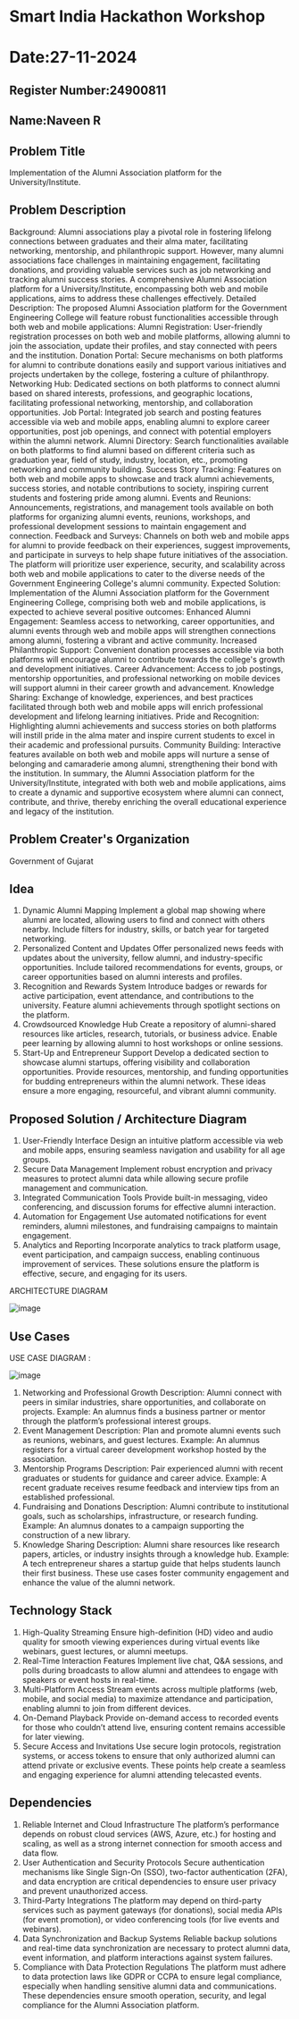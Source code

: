 # Smart India Hackathon Workshop
# Date:27-11-2024
## Register Number:24900811
## Name:Naveen R
## Problem Title
Implementation of the Alumni Association platform for the University/Institute.
## Problem Description
Background: Alumni associations play a pivotal role in fostering lifelong connections between graduates and their alma mater, facilitating networking, mentorship, and philanthropic support. However, many alumni associations face challenges in maintaining engagement, facilitating donations, and providing valuable services such as job networking and tracking alumni success stories. A comprehensive Alumni Association platform for a University/Institute, encompassing both web and mobile applications, aims to address these challenges effectively. Detailed Description: The proposed Alumni Association platform for the Government Engineering College will feature robust functionalities accessible through both web and mobile applications: Alumni Registration: User-friendly registration processes on both web and mobile platforms, allowing alumni to join the association, update their profiles, and stay connected with peers and the institution. Donation Portal: Secure mechanisms on both platforms for alumni to contribute donations easily and support various initiatives and projects undertaken by the college, fostering a culture of philanthropy. Networking Hub: Dedicated sections on both platforms to connect alumni based on shared interests, professions, and geographic locations, facilitating professional networking, mentorship, and collaboration opportunities. Job Portal: Integrated job search and posting features accessible via web and mobile apps, enabling alumni to explore career opportunities, post job openings, and connect with potential employers within the alumni network. Alumni Directory: Search functionalities available on both platforms to find alumni based on different criteria such as graduation year, field of study, industry, location, etc., promoting networking and community building. Success Story Tracking: Features on both web and mobile apps to showcase and track alumni achievements, success stories, and notable contributions to society, inspiring current students and fostering pride among alumni. Events and Reunions: Announcements, registrations, and management tools available on both platforms for organizing alumni events, reunions, workshops, and professional development sessions to maintain engagement and connection. Feedback and Surveys: Channels on both web and mobile apps for alumni to provide feedback on their experiences, suggest improvements, and participate in surveys to help shape future initiatives of the association. The platform will prioritize user experience, security, and scalability across both web and mobile applications to cater to the diverse needs of the Government Engineering College's alumni community. Expected Solution: Implementation of the Alumni Association platform for the Government Engineering College, comprising both web and mobile applications, is expected to achieve several positive outcomes: Enhanced Alumni Engagement: Seamless access to networking, career opportunities, and alumni events through web and mobile apps will strengthen connections among alumni, fostering a vibrant and active community. Increased Philanthropic Support: Convenient donation processes accessible via both platforms will encourage alumni to contribute towards the college's growth and development initiatives. Career Advancement: Access to job postings, mentorship opportunities, and professional networking on mobile devices will support alumni in their career growth and advancement. Knowledge Sharing: Exchange of knowledge, experiences, and best practices facilitated through both web and mobile apps will enrich professional development and lifelong learning initiatives. Pride and Recognition: Highlighting alumni achievements and success stories on both platforms will instill pride in the alma mater and inspire current students to excel in their academic and professional pursuits. Community Building: Interactive features available on both web and mobile apps will nurture a sense of belonging and camaraderie among alumni, strengthening their bond with the institution. In summary, the Alumni Association platform for the University/Institute, integrated with both web and mobile applications, aims to create a dynamic and supportive ecosystem where alumni can connect, contribute, and thrive, thereby enriching the overall educational experience and legacy of the institution.
## Problem Creater's Organization
Government of Gujarat

## Idea

1. Dynamic Alumni Mapping
Implement a global map showing where alumni are located, allowing users to find and connect with others nearby.
Include filters for industry, skills, or batch year for targeted networking.
2. Personalized Content and Updates
Offer personalized news feeds with updates about the university, fellow alumni, and industry-specific opportunities.
Include tailored recommendations for events, groups, or career opportunities based on alumni interests and profiles.
3. Recognition and Rewards System
Introduce badges or rewards for active participation, event attendance, and contributions to the university.
Feature alumni achievements through spotlight sections on the platform.
4. Crowdsourced Knowledge Hub
Create a repository of alumni-shared resources like articles, research, tutorials, or business advice.
Enable peer learning by allowing alumni to host workshops or online sessions.
5. Start-Up and Entrepreneur Support
Develop a dedicated section to showcase alumni startups, offering visibility and collaboration opportunities.
Provide resources, mentorship, and funding opportunities for budding entrepreneurs within the alumni network.
These ideas ensure a more engaging, resourceful, and vibrant alumni community.









## Proposed Solution / Architecture Diagram

1. User-Friendly Interface
Design an intuitive platform accessible via web and mobile apps, ensuring seamless navigation and usability for all age groups.
2. Secure Data Management
Implement robust encryption and privacy measures to protect alumni data while allowing secure profile management and communication.
3. Integrated Communication Tools
Provide built-in messaging, video conferencing, and discussion forums for effective alumni interaction.
4. Automation for Engagement
Use automated notifications for event reminders, alumni milestones, and fundraising campaigns to maintain engagement.
5. Analytics and Reporting
Incorporate analytics to track platform usage, event participation, and campaign success, enabling continuous improvement of services.
These solutions ensure the platform is effective, secure, and engaging for its users.






ARCHITECTURE DIAGRAM

![image](https://github.com/user-attachments/assets/51e83aa8-efd2-41de-b6a3-ebe580d769fd)





## Use Cases

USE CASE DIAGRAM :

![image](https://github.com/user-attachments/assets/74919785-e79f-439f-95c6-d9a78f67136e)


1. Networking and Professional Growth
Description: Alumni connect with peers in similar industries, share opportunities, and collaborate on projects.
Example: An alumnus finds a business partner or mentor through the platform’s professional interest groups.
2. Event Management
Description: Plan and promote alumni events such as reunions, webinars, and guest lectures.
Example: An alumnus registers for a virtual career development workshop hosted by the association.
3. Mentorship Programs
Description: Pair experienced alumni with recent graduates or students for guidance and career advice.
Example: A recent graduate receives resume feedback and interview tips from an established professional.
4. Fundraising and Donations
Description: Alumni contribute to institutional goals, such as scholarships, infrastructure, or research funding.
Example: An alumnus donates to a campaign supporting the construction of a new library.
5. Knowledge Sharing
Description: Alumni share resources like research papers, articles, or industry insights through a knowledge hub.
Example: A tech entrepreneur shares a startup guide that helps students launch their first business.
These use cases foster community engagement and enhance the value of the alumni network.

## Technology Stack
1. High-Quality Streaming
Ensure high-definition (HD) video and audio quality for smooth viewing experiences during virtual events like webinars, guest lectures, or alumni meetups.
2. Real-Time Interaction Features
Implement live chat, Q&A sessions, and polls during broadcasts to allow alumni and attendees to engage with speakers or event hosts in real-time.
3. Multi-Platform Access
Stream events across multiple platforms (web, mobile, and social media) to maximize attendance and participation, enabling alumni to join from different devices.
4. On-Demand Playback
Provide on-demand access to recorded events for those who couldn’t attend live, ensuring content remains accessible for later viewing.
5. Secure Access and Invitations
Use secure login protocols, registration systems, or access tokens to ensure that only authorized alumni can attend private or exclusive events.
These points help create a seamless and engaging experience for alumni attending telecasted events.









## Dependencies

1. Reliable Internet and Cloud Infrastructure
The platform’s performance depends on robust cloud services (AWS, Azure, etc.) for hosting and scaling, as well as a strong internet connection for smooth access and data flow.
2. User Authentication and Security Protocols
Secure authentication mechanisms like Single Sign-On (SSO), two-factor authentication (2FA), and data encryption are critical dependencies to ensure user privacy and prevent unauthorized access.
3. Third-Party Integrations
The platform may depend on third-party services such as payment gateways (for donations), social media APIs (for event promotion), or video conferencing tools (for live events and webinars).
4. Data Synchronization and Backup Systems
Reliable backup solutions and real-time data synchronization are necessary to protect alumni data, event information, and platform interactions against system failures.
5. Compliance with Data Protection Regulations
The platform must adhere to data protection laws like GDPR or CCPA to ensure legal compliance, especially when handling sensitive alumni data and communications.
These dependencies ensure smooth operation, security, and legal compliance for the Alumni Association platform.

